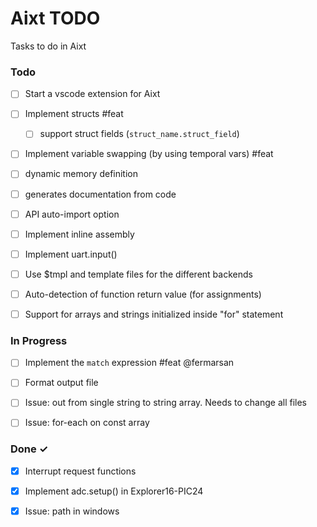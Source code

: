 # Aixt TODO

Tasks to do in Aixt 


### Todo

- [ ] Start a vscode extension for Aixt
- [ ] Implement structs #feat
    - [ ] support struct fields (`struct_name.struct_field`)
- [ ] Implement variable swapping (by using temporal vars) #feat
- [ ] dynamic memory definition
- [ ] generates documentation from code
- [ ] API auto-import option
- [ ] Implement inline assembly
- [ ] Implement uart.input() 
- [ ] Use $tmpl and template files for the different backends 
- [ ] Auto-detection of function return value (for assignments)
- [ ] Support for arrays and strings initialized inside "for" statement


### In Progress

- [ ] Implement the `match` expression #feat @fermarsan
- [ ] Format output file
- [ ] Issue: out from single string to string array. Needs to change all files
- [ ] Issue: for-each on const array


### Done ✓

- [x] Interrupt request functions
- [x] Implement adc.setup() in Explorer16-PIC24
- [x] Issue: path in windows

